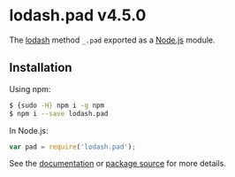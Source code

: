 # lodash.pad v4.5.0

The [lodash](https://lodash.com/) method `_.pad` exported as a [Node.js](https://nodejs.org/) module.

## Installation

Using npm:
```bash
$ {sudo -H} npm i -g npm
$ npm i --save lodash.pad
```

In Node.js:
```js
var pad = require('lodash.pad');
```

See the [documentation](https://lodash.com/docs#pad) or [package source](https://github.com/lodash/lodash/blob/4.5.0-npm-packages/lodash.pad) for more details.
